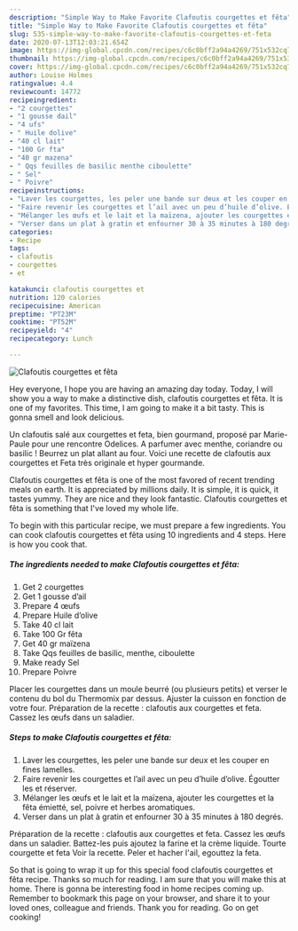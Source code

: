```yaml
---
description: "Simple Way to Make Favorite Clafoutis courgettes et fêta"
title: "Simple Way to Make Favorite Clafoutis courgettes et fêta"
slug: 535-simple-way-to-make-favorite-clafoutis-courgettes-et-feta
date: 2020-07-13T12:03:21.654Z
image: https://img-global.cpcdn.com/recipes/c6c0bff2a94a4269/751x532cq70/clafoutis-courgettes-et-feta-photo-principale-de-la-recette.jpg
thumbnail: https://img-global.cpcdn.com/recipes/c6c0bff2a94a4269/751x532cq70/clafoutis-courgettes-et-feta-photo-principale-de-la-recette.jpg
cover: https://img-global.cpcdn.com/recipes/c6c0bff2a94a4269/751x532cq70/clafoutis-courgettes-et-feta-photo-principale-de-la-recette.jpg
author: Louise Holmes
ratingvalue: 4.4
reviewcount: 14772
recipeingredient:
- "2 courgettes"
- "1 gousse dail"
- "4 ufs"
- " Huile dolive"
- "40 cl lait"
- "100 Gr fta"
- "40 gr mazena"
- " Qqs feuilles de basilic menthe ciboulette"
- " Sel"
- " Poivre"
recipeinstructions:
- "Laver les courgettes, les peler une bande sur deux et les couper en fines lamelles."
- "Faire revenir les courgettes et l’ail avec un peu d’huile d’olive. Égoutter les et réserver."
- "Mélanger les œufs et le lait et la maïzena, ajouter les courgettes et la fêta émietté, sel, poivre et herbes aromatiques."
- "Verser dans un plat à gratin et enfourner 30 à 35 minutes à 180 degrés."
categories:
- Recipe
tags:
- clafoutis
- courgettes
- et

katakunci: clafoutis courgettes et 
nutrition: 120 calories
recipecuisine: American
preptime: "PT23M"
cooktime: "PT52M"
recipeyield: "4"
recipecategory: Lunch

---
```



![Clafoutis courgettes et fêta](https://img-global.cpcdn.com/recipes/c6c0bff2a94a4269/751x532cq70/clafoutis-courgettes-et-feta-photo-principale-de-la-recette.jpg)

Hey everyone, I hope you are having an amazing day today. Today, I will show you a way to make a distinctive dish, clafoutis courgettes et fêta. It is one of my favorites. This time, I am going to make it a bit tasty. This is gonna smell and look delicious.

Un clafoutis salé aux courgettes et feta, bien gourmand, proposé par Marie-Paule pour une rencontre Odelices. A parfumer avec menthe, coriandre ou basilic ! Beurrez un plat allant au four. Voici une recette de clafoutis aux courgettes et Feta très originale et hyper gourmande.

Clafoutis courgettes et fêta is one of the most favored of recent trending meals on earth. It is appreciated by millions daily. It is simple, it is quick, it tastes yummy. They are nice and they look fantastic. Clafoutis courgettes et fêta is something that I've loved my whole life.


To begin with this particular recipe, we must prepare a few ingredients. You can cook clafoutis courgettes et fêta using 10 ingredients and 4 steps. Here is how you cook that.

<!--inarticleads1-->

##### The ingredients needed to make Clafoutis courgettes et fêta:

1. Get 2 courgettes
1. Get 1 gousse d’ail
1. Prepare 4 œufs
1. Prepare  Huile d’olive
1. Take 40 cl lait
1. Take 100 Gr fêta
1. Get 40 gr maïzena
1. Take  Qqs feuilles de basilic, menthe, ciboulette
1. Make ready  Sel
1. Prepare  Poivre


Placer les courgettes dans un moule beurré (ou plusieurs petits) et verser le contenu du bol du Thermomix par dessus. Ajuster la cuisson en fonction de votre four. Préparation de la recette : clafoutis aux courgettes et feta. Cassez les œufs dans un saladier. 

<!--inarticleads2-->

##### Steps to make Clafoutis courgettes et fêta:

1. Laver les courgettes, les peler une bande sur deux et les couper en fines lamelles.
1. Faire revenir les courgettes et l’ail avec un peu d’huile d’olive. Égoutter les et réserver.
1. Mélanger les œufs et le lait et la maïzena, ajouter les courgettes et la fêta émietté, sel, poivre et herbes aromatiques.
1. Verser dans un plat à gratin et enfourner 30 à 35 minutes à 180 degrés.


Préparation de la recette : clafoutis aux courgettes et feta. Cassez les œufs dans un saladier. Battez-les puis ajoutez la farine et la crème liquide. Tourte courgette et feta Voir la recette. Peler et hacher l&#39;ail, egouttez la feta. 

So that is going to wrap it up for this special food clafoutis courgettes et fêta recipe. Thanks so much for reading. I am sure that you will make this at home. There is gonna be interesting food in home recipes coming up. Remember to bookmark this page on your browser, and share it to your loved ones, colleague and friends. Thank you for reading. Go on get cooking!
